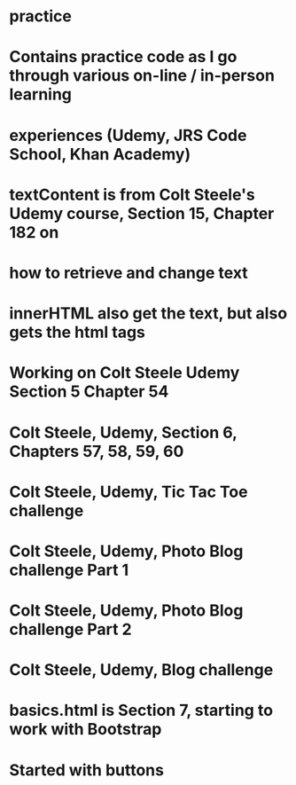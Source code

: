 # practice
# Contains practice code as I go through various on-line / in-person learning
# experiences (Udemy, JRS Code School, Khan Academy)

# textContent is from Colt Steele's Udemy course, Section 15, Chapter 182 on 
# how to retrieve and change text
# innerHTML also get the text, but also gets the html tags

# Working on Colt Steele Udemy Section 5 Chapter 54

# Colt Steele, Udemy, Section 6, Chapters 57, 58, 59, 60

# Colt Steele, Udemy, Tic Tac Toe challenge

# Colt Steele, Udemy, Photo Blog challenge Part 1

# Colt Steele, Udemy, Photo Blog challenge Part 2

# Colt Steele, Udemy, Blog challenge

# basics.html is Section 7, starting to work with Bootstrap
#   Started with buttons
